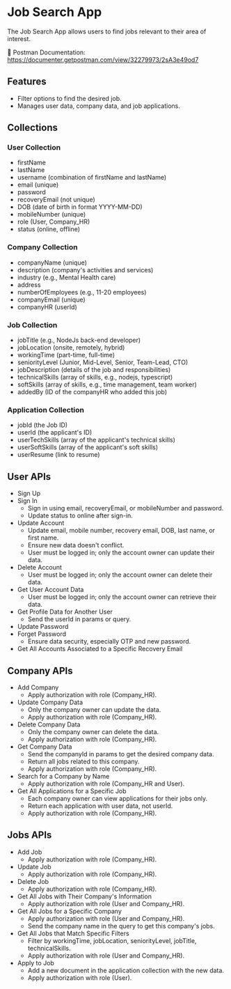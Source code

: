 # Job Search App

The Job Search App allows users to find jobs relevant to their area of interest.

📘 Postman Documentation: https://documenter.getpostman.com/view/32279973/2sA3e49od7

## Features

- Filter options to find the desired job.
- Manages user data, company data, and job applications.

## Collections

### User Collection
- firstName
- lastName
- username (combination of firstName and lastName)
- email (unique)
- password
- recoveryEmail (not unique)
- DOB (date of birth in format YYYY-MM-DD)
- mobileNumber (unique)
- role (User, Company_HR)
- status (online, offline)

### Company Collection
- companyName (unique)
- description (company's activities and services)
- industry (e.g., Mental Health care)
- address
- numberOfEmployees (e.g., 11-20 employees)
- companyEmail (unique)
- companyHR (userId)

### Job Collection
- jobTitle (e.g., NodeJs back-end developer)
- jobLocation (onsite, remotely, hybrid)
- workingTime (part-time, full-time)
- seniorityLevel (Junior, Mid-Level, Senior, Team-Lead, CTO)
- jobDescription (details of the job and responsibilities)
- technicalSkills (array of skills, e.g., nodejs, typescript)
- softSkills (array of skills, e.g., time management, team worker)
- addedBy (ID of the companyHR who added this job)

### Application Collection
- jobId (the Job ID)
- userId (the applicant's ID)
- userTechSkills (array of the applicant's technical skills)
- userSoftSkills (array of the applicant's soft skills)
- userResume (link to resume)

## User APIs

- Sign Up
- Sign In
  - Sign in using email, recoveryEmail, or mobileNumber and password.
  - Update status to online after sign-in.
- Update Account
  - Update email, mobile number, recovery email, DOB, last name, or first name.
  - Ensure new data doesn't conflict.
  - User must be logged in; only the account owner can update their data.
- Delete Account
  - User must be logged in; only the account owner can delete their data.
- Get User Account Data
  - User must be logged in; only the account owner can retrieve their data.
- Get Profile Data for Another User
  - Send the userId in params or query.
- Update Password
- Forget Password
  - Ensure data security, especially OTP and new password.
- Get All Accounts Associated to a Specific Recovery Email

## Company APIs

- Add Company
  - Apply authorization with role (Company_HR).
- Update Company Data
  - Only the company owner can update the data.
  - Apply authorization with role (Company_HR).
- Delete Company Data
  - Only the company owner can delete the data.
  - Apply authorization with role (Company_HR).
- Get Company Data
  - Send the companyId in params to get the desired company data.
  - Return all jobs related to this company.
  - Apply authorization with role (Company_HR).
- Search for a Company by Name
  - Apply authorization with role (Company_HR and User).
- Get All Applications for a Specific Job
  - Each company owner can view applications for their jobs only.
  - Return each application with user data, not userId.
  - Apply authorization with role (Company_HR).

## Jobs APIs

- Add Job
  - Apply authorization with role (Company_HR).
- Update Job
  - Apply authorization with role (Company_HR).
- Delete Job
  - Apply authorization with role (Company_HR).
- Get All Jobs with Their Company's Information
  - Apply authorization with role (User and Company_HR).
- Get All Jobs for a Specific Company
  - Apply authorization with role (User and Company_HR).
  - Send the company name in the query to get this company's jobs.
- Get All Jobs that Match Specific Filters
  - Filter by workingTime, jobLocation, seniorityLevel, jobTitle, technicalSkills.
  - Apply authorization with role (User and Company_HR).
- Apply to Job
  - Add a new document in the application collection with the new data.
  - Apply authorization with role (User).
